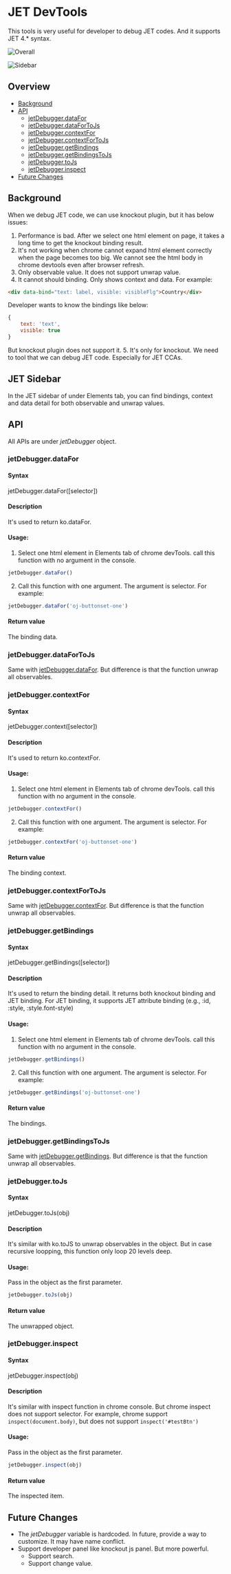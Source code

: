 # JET DevTools
This tools is very useful for developer to debug JET codes. And it supports JET 4.* syntax.

![Overall][Overall]

![Sidebar][Sidebar]

## Overview

<!-- MarkdownTOC autolink="true" bracket="round" markdown_preview="markdown" -->

- [Background](#background)
- [API](#api)
    + [jetDebugger.dataFor](#jetdebuggerdatafor)
    + [jetDebugger.dataForToJs](#jetdebuggerdatafortojs)
    + [jetDebugger.contextFor](#jetdebuggercontextfor)
    + [jetDebugger.contextForToJs](#jetdebuggercontextfortojs)
    + [jetDebugger.getBindings](#jetdebuggergetbindings)
    + [jetDebugger.getBindingsToJs](#jetdebuggergetbindingstojs)
    + [jetDebugger.toJs](#jetdebuggertojs)
    + [jetDebugger.inspect](#jetdebuggerinspect)
- [Future Changes](#future-changes)

<!-- /MarkdownTOC -->

## Background
When we debug JET code, we can use knockout plugin, but it has below issues: 

1. Performance is bad. After we select one html element on page, it takes a long time to get the knockout binding result.
2. It's not working when chrome cannot expand html element correctly when the page becomes too big. We cannot see the html body in chrome devtools even after browser refresh.
3. Only observable value. It does not support unwrap value.
4. It cannot should binding. Only shows context and data.
For example:
```html
<div data-bind="text: label, visible: visibleFlg">Country</div>
```
Developer wants to know the bindings like below:
```javascript
{
    text: 'text',
    visible: true
}
```
But knockout plugin does not support it.
5. It's only for knockout. We need to tool that we can debug JET code. Especially for JET CCAs.

## JET Sidebar

In the JET sidebar of under Elements tab, you can find bindings, context and data detail for both observable and unwrap values.

## API

All APIs are under *jetDebugger* object.

### jetDebugger.dataFor

#### Syntax

jetDebugger.dataFor([selector])

#### Description 

It's used to return ko.dataFor. 

#### Usage:

1. Select one html element in Elements tab of chrome devTools. call this function with no argument in the console.
```javascript
jetDebugger.dataFor()
```

2. Call this function with one argument. The argument is selector. For example:
```javascript
jetDebugger.dataFor('oj-buttonset-one')
```

#### Return value

The binding data.

### jetDebugger.dataForToJs
Same with [jetDebugger.dataFor](#jetdebuggerdatafor). But difference is that the function unwrap all observables.

### jetDebugger.contextFor

#### Syntax

jetDebugger.context([selector])

#### Description 

It's used to return ko.contextFor. 

#### Usage:

1. Select one html element in Elements tab of chrome devTools. call this function with no argument in the console.
```javascript
jetDebugger.contextFor()
```

2. Call this function with one argument. The argument is selector. For example:
```javascript
jetDebugger.contextFor('oj-buttonset-one')
```

#### Return value

The binding context.

### jetDebugger.contextForToJs
Same with [jetDebugger.contextFor](#jetdebuggercontextfor). But difference is that the function unwrap all observables.

### jetDebugger.getBindings

#### Syntax

jetDebugger.getBindings([selector])

#### Description 

It's used to return the binding detail. It returns both knockout binding and JET binding. For JET binding, it supports JET attribute binding (e.g., :id, :style, :style.font-style)

#### Usage:

1. Select one html element in Elements tab of chrome devTools. call this function with no argument in the console.
```javascript
jetDebugger.getBindings()
```

2. Call this function with one argument. The argument is selector. For example:
```javascript
jetDebugger.getBindings('oj-buttonset-one')
```

#### Return value

The bindings.

### jetDebugger.getBindingsToJs
Same with [jetDebugger.getBindings](#jetdebuggergetbindings). But difference is that the function unwrap all observables.

### jetDebugger.toJs

#### Syntax

jetDebugger.toJs(obj)

#### Description 

It's similar with ko.toJS to unwrap observables in the object. But in case recursive loopping, this function only loop 20 levels deep.

#### Usage:

Pass in the object as the first parameter. 
```javascript
jetDebugger.toJs(obj)
```

#### Return value

The unwrapped object.

### jetDebugger.inspect

#### Syntax

jetDebugger.inspect(obj)

#### Description 

It's similar with inspect function in chrome console. But chrome inspect does not support selector. For example, chrome support `inspect(document.body)`, but does not support `inspect('#testBtn')`

#### Usage:

Pass in the object as the first parameter. 
```javascript
jetDebugger.inspect(obj)
```


#### Return value

The inspected item.

## Future Changes

- The _jetDebugger_ variable is hardcoded. In future, provide a way to customize. It may have name conflict.
- Support developer panel like knockout js panel. But more powerful.
    + Support search.
    + Support change value.

[Overall]: https://github.com/wenlz123/chromeextensions-jet-devtools/blob/master/wiki/overall.png
[Sidebar]: https://github.com/wenlz123/chromeextensions-jet-devtools/blob/master/wiki/sidebar.png
